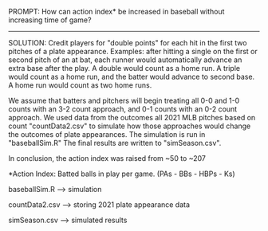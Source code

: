 PROMPT: 
How can action index* be increased in baseball without increasing time of game?

--------------------

SOLUTION:
Credit players for "double points" for each hit in the first two pitches of a plate appearance. Examples: after hitting a single on the first or second pitch of an at bat, each runner would automatically advance an extra base after the play. A double would count as a home run. A triple would count as a home run, and the batter would advance to second base. A home run would count as two home runs.

We assume that batters and pitchers will begin treating all 0-0 and 1-0 counts with an 3-2 count approach, and 0-1 counts with an 0-2 count approach. We used data from the outcomes all 2021 MLB pitches based on count "countData2.csv" to simulate how those approaches would change the outcomes of plate appearances. The simulation is run in "baseballSim.R" The final results are written to "simSeason.csv". 

In conclusion, the action index was raised from ~50 to ~207


*Action Index: Batted balls in play per game. (PAs - BBs - HBPs - Ks)

baseballSim.R --> simulation

countData2.csv --> storing 2021 plate appearance data

simSeason.csv --> simulated results
